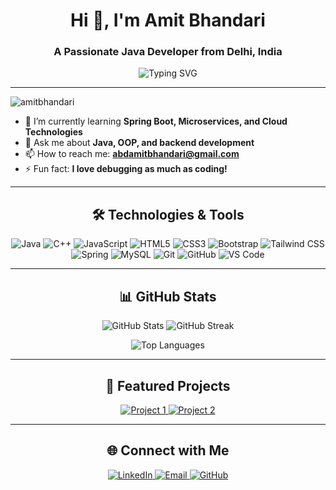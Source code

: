 
<h1 align="center">Hi 👋, I'm Amit Bhandari</h1>
<h3 align="center">A Passionate Java Developer from Delhi, India</h3>

<p align="center">
  <img src="https://readme-typing-svg.demolab.com?font=Fira+Code&size=24&pause=1000&center=true&vCenter=true&width=435&lines=Welcome+to+my+GitHub!;I+love+coding+in+Java.;Open+Source+Contributor.;Exploring+new+technologies." alt="Typing SVG" />
</p>

---

<p align="left">
  <img src="https://komarev.com/ghpvc/?username=amitbhandari&label=Profile%20Views&color=0e75b6&style=flat" alt="amitbhandari" />
</p>

- 🌱 I’m currently learning **Spring Boot, Microservices, and Cloud Technologies**  
- 💬 Ask me about **Java, OOP, and backend development**  
- 📫 How to reach me: **abdamitbhandari@gmail.com**  
- ⚡ Fun fact: **I love debugging as much as coding!**

---

<h2 align="center">🛠️ Technologies & Tools</h2>

<p align="center">
  <!-- Programming Languages -->
  <img src="https://img.shields.io/badge/Java-%23ED8B00.svg?style=for-the-badge&logo=java&logoColor=white" alt="Java" />
  <img src="https://img.shields.io/badge/C++-%2300599C.svg?style=for-the-badge&logo=c%2B%2B&logoColor=white" alt="C++" />
  <img src="https://img.shields.io/badge/JavaScript-%23F7DF1E.svg?style=for-the-badge&logo=javascript&logoColor=black" alt="JavaScript" />

  <!-- Frontend Development -->
  <img src="https://img.shields.io/badge/HTML5-%23E34F26.svg?style=for-the-badge&logo=html5&logoColor=white" alt="HTML5" />
  <img src="https://img.shields.io/badge/CSS3-%231572B6.svg?style=for-the-badge&logo=css3&logoColor=white" alt="CSS3" />
  <img src="https://img.shields.io/badge/Bootstrap-%23563D7C.svg?style=for-the-badge&logo=bootstrap&logoColor=white" alt="Bootstrap" />
  <img src="https://img.shields.io/badge/Tailwind_CSS-%2338B2AC.svg?style=for-the-badge&logo=tailwind-css&logoColor=white" alt="Tailwind CSS" />

  <!-- Backend & Database -->
  <img src="https://img.shields.io/badge/Spring-%236DB33F.svg?style=for-the-badge&logo=spring&logoColor=white" alt="Spring" />
  <img src="https://img.shields.io/badge/MySQL-%2300f.svg?style=for-the-badge&logo=mysql&logoColor=white" alt="MySQL" />

  <!-- Tools -->
  <img src="https://img.shields.io/badge/Git-%23F05033.svg?style=for-the-badge&logo=git&logoColor=white" alt="Git" />
  <img src="https://img.shields.io/badge/GitHub-%23181717.svg?style=for-the-badge&logo=github&logoColor=white" alt="GitHub" />
  <img src="https://img.shields.io/badge/VS%20Code-%23007ACC.svg?style=for-the-badge&logo=visual-studio-code&logoColor=white" alt="VS Code" />
</p>

---

<h2 align="center">📊 GitHub Stats</h2>

<p align="center">
  <img src="https://github-readme-stats.vercel.app/api?username=amitbhandari&show_icons=true&theme=radical" alt="GitHub Stats" />
  <img src="https://github-readme-streak-stats.herokuapp.com/?user=amitbhandari&theme=radical" alt="GitHub Streak" />
</p>

<p align="center">
  <img src="https://github-readme-stats.vercel.app/api/top-langs/?username=amitbhandari&layout=compact&theme=radical" alt="Top Languages" />
</p>

---

<h2 align="center">🌟 Featured Projects</h2>

<p align="center">
  <a href="https://github.com/amitbhandari/project1">
    <img src="https://github-readme-stats.vercel.app/api/pin/?username=amitbhandari&repo=project1&theme=radical" alt="Project 1" />
  </a>
  <a href="https://github.com/amitbhandari/project2">
    <img src="https://github-readme-stats.vercel.app/api/pin/?username=amitbhandari&repo=project2&theme=radical" alt="Project 2" />
  </a>
</p>

---

<h2 align="center">🌐 Connect with Me</h2>

<p align="center">
  <a href="https:https://www.linkedin.com/in/amit-bhandari-76640b220/" target="_blank">
    <img src="https://img.shields.io/badge/LinkedIn-%230077B5.svg?style=for-the-badge&logo=linkedin&logoColor=white" alt="LinkedIn" />
  </a>
  <a href="mailto:abdamitbhandari@gmail.com" target="_blank">
    <img src="https://img.shields.io/badge/Email-%23D14836.svg?style=for-the-badge&logo=gmail&logoColor=white" alt="Email" />
  </a>
  <a href="https://github.com/iabdamit" target="_blank">
    <img src="https://img.shields.io/badge/GitHub-%23181717.svg?style=for-the-badge&logo=github&logoColor=white" alt="GitHub" />
  </a>
</p>
